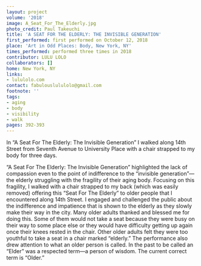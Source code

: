 ```yaml
---
layout: project
volume: '2018'
image: A_Seat_For_The_Elderly.jpg
photo_credit: Paul Takeuchi
title: 'A SEAT FOR THE ELDERLY: THE INVISIBLE GENERATION'
first_performed: first performed on October 12, 2018
place: 'Art in Odd Places: Body, New York, NY'
times_performed: performed three times in 2018
contributor: LULU LOLO
collaborators: []
home: New York, NY
links:
- lululolo.com
contact: fabulouslululolo@gmail.com
footnote: ''
tags:
- aging
- body
- visibility
- walk
pages: 392-393
---
```



In “A Seat For The Elderly: The Invisible Generation” I walked along 14th Street from Seventh Avenue to University Place with a chair strapped to my body for three days.

“A Seat For The Elderly: The Invisible Generation” highlighted the lack of compassion even to the point of indifference to the “invisible generation”—the elderly struggling with the fragility of their aging body. Focusing on this fragility, I walked with a chair strapped to my back (which was easily removed) offering this “Seat For The Elderly” to older people that I encountered along 14th Street. I engaged and challenged the public about the indifference and impatience that is shown to the elderly as they slowly make their way in the city. Many older adults thanked and blessed me for doing this. Some of them would not take a seat because they were busy on their way to some place else or they would have difficulty getting up again once their knees rested in the chair. Other older adults felt they were too youthful to take a seat in a chair marked “elderly.” The performance also drew attention to what an older person is called. In the past to be called an “Elder” was a respected term—a person of wisdom. The current correct term is “Older.”
